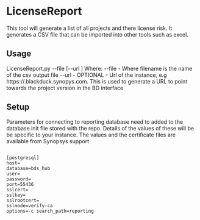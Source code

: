 # LicenseReport

This tool will generate a list of all projects and there license risk. It generates a CSV file that can be imported into other tools such as excel.

## Usage

LicenseReport.py --file <output file> \[--url <instance url>\]
Where:
    --file <filename> - Where filename is the name of the csv output file
    --url <url> - OPTIONAL - Url of the instance, e.g https://<company>.blackduck.synopys.com. This is used to generate a URL to point towards the project version in the BD interface
    
## Setup

Parameters for connecting to reporting database need to added to the database.init file stored with the repo.
Details of the values of these will be be specific to your instance. The values and the certificate files are available from Synopsys support

<code>
[postgresql]
host=<hostname>
database=bds_hub
user=<database_user>
password=<database_password>
port=55436
sslcert=<cert file name>
sslkey=<cert key file name>
sslrootcert=<root cert file name>
sslmode=verify-ca
options=-c search_path=reporting
</code>


